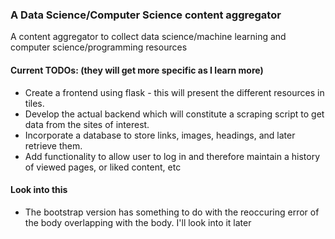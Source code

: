 ### A Data Science/Computer Science content aggregator
A content aggregator to collect data science/machine
learning and computer science/programming resources

#### Current TODOs: (they will get more specific as I learn more)
* Create a frontend using flask - this will present
the different resources in tiles.
* Develop the actual backend which will constitute 
a scraping script to get data from the sites of 
interest.
* Incorporate a database to store links, images, headings, 
and later retrieve them.
* Add functionality to allow user to log in and 
therefore maintain a history of viewed pages, or
liked content, etc

#### Look into this
* The bootstrap version has something to do with the reoccuring error
of the body overlapping with the body. I'll look into it later

